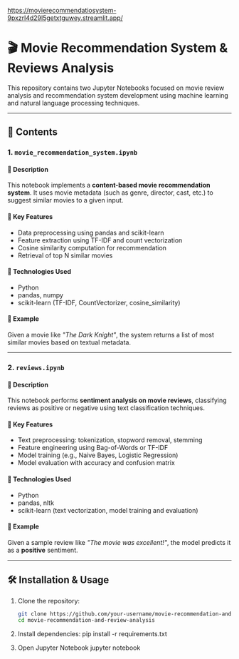 https://movierecommendatiosystem-9pxzrl4d29l5getxtguwey.streamlit.app/
# 🎬 Movie Recommendation System & Reviews Analysis

This repository contains two Jupyter Notebooks focused on movie review analysis and recommendation system development using machine learning and natural language processing techniques.

---

## 📁 Contents

### 1. `movie_recommendation_system.ipynb`

#### 📌 Description
This notebook implements a **content-based movie recommendation system**. It uses movie metadata (such as genre, director, cast, etc.) to suggest similar movies to a given input.

#### 🧠 Key Features
- Data preprocessing using pandas and scikit-learn
- Feature extraction using TF-IDF and count vectorization
- Cosine similarity computation for recommendation
- Retrieval of top N similar movies

#### 🔧 Technologies Used
- Python  
- pandas, numpy  
- scikit-learn (TF-IDF, CountVectorizer, cosine_similarity)

#### 📝 Example
Given a movie like _"The Dark Knight"_, the system returns a list of most similar movies based on textual metadata.

---

### 2. `reviews.ipynb`

#### 📌 Description
This notebook performs **sentiment analysis on movie reviews**, classifying reviews as positive or negative using text classification techniques.

#### 🧠 Key Features
- Text preprocessing: tokenization, stopword removal, stemming
- Feature engineering using Bag-of-Words or TF-IDF
- Model training (e.g., Naive Bayes, Logistic Regression)
- Model evaluation with accuracy and confusion matrix

#### 🔧 Technologies Used
- Python  
- pandas, nltk  
- scikit-learn (text vectorization, model training and evaluation)

#### 📝 Example
Given a sample review like _"The movie was excellent!"_, the model predicts it as a **positive** sentiment.

---

## 🛠 Installation & Usage

1. Clone the repository:
   ```bash
   git clone https://github.com/your-username/movie-recommendation-and-review-analysis.git
   cd movie-recommendation-and-review-analysis
2. Install dependencies:
   pip install -r requirements.txt

3. Open Jupyter Notebook
   jupyter notebook
   
